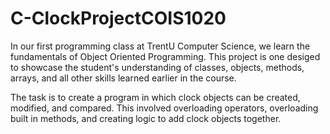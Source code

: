 # C-ClockProjectCOIS1020
In our first programming class at TrentU Computer Science, we learn the fundamentals of Object Oriented Programming. This project is one desiged to showcase the student's understanding of classes, objects, methods, arrays, and all other skills learned earlier in the course.

The task is to create a program in which clock objects can be created, modified, and compared. This involved overloading operators, overloading built in methods, and creating logic to add clock objects together. 
